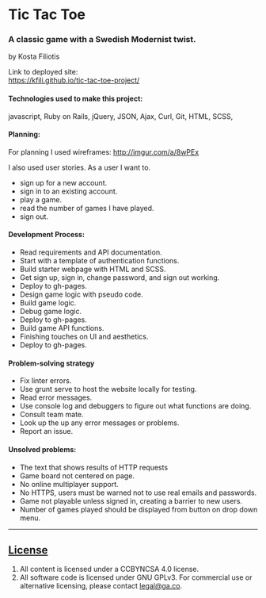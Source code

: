 # Tic Tac Toe
### A classic game with a Swedish Modernist twist.
by Kosta Filiotis

Link to deployed site:<br>
https://kfili.github.io/tic-tac-toe-project/

#### Technologies used to make this project:
javascript, Ruby on Rails, jQuery, JSON, Ajax, Curl, Git, HTML, SCSS,

#### Planning:
For planning I used wireframes:
http://imgur.com/a/8wPEx

I also used user stories.
As a user I want to.
 - sign up for a new account.
 - sign in to an existing account.
 - play a game.
 - read the number of games I have played.
 - sign out.

#### Development Process:
- Read requirements and API documentation.
- Start with a template of authentication functions.
- Build starter webpage with HTML and SCSS.
- Get sign up, sign in, change password, and sign out working.
- Deploy to gh-pages.
- Design game logic with pseudo code.
- Build game logic.
- Debug game logic.
- Deploy to gh-pages.
- Build game API functions.
- Finishing touches on UI and aesthetics.
- Deploy to gh-pages.

#### Problem-solving strategy
- Fix linter errors.
- Use grunt serve to host the website locally for testing.
- Read error messages.
- Use console log and debuggers to figure out what functions are doing.
- Consult team mate.
- Look up the up any error messages or problems.
- Report an issue.

#### Unsolved problems:
- The text that shows results of HTTP requests
- Game board not centered on page.
- No online multiplayer support.
- No HTTPS, users must be warned not to use real emails and passwords.
- Game not playable unless signed in, creating a barrier to new users.
- Number of games played should be displayed from button on drop down menu.

---

## [License](LICENSE)

1.  All content is licensed under a CC­BY­NC­SA 4.0 license.
1.  All software code is licensed under GNU GPLv3. For commercial use or
    alternative licensing, please contact legal@ga.co.
